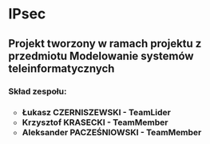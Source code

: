 <h1> IPsec </h1>
<h2> Projekt tworzony w ramach projektu z przedmiotu Modelowanie systemów teleinformatycznych
<h3> Skład zespołu: <h3>
 <ul style="list-style-type:circle">
  <li>Łukasz CZERNISZEWSKI - TeamLider</li>
  <li>Krzysztof KRASECKI  - TeamMember</li>
  <li>Aleksander PACZEŚNIOWSKI  - TeamMember</li>
</ul>
